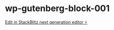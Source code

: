# wp-gutenberg-block-001

[Edit in StackBlitz next generation editor ⚡️](https://stackblitz.com/~/github.com/StoryboardWax/wp-gutenberg-block-001)